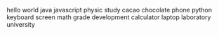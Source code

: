 hello
world
java
javascript
physic
study
cacao
chocolate
phone
python
keyboard
screen
math
grade
development
calculator
laptop
laboratory
university
